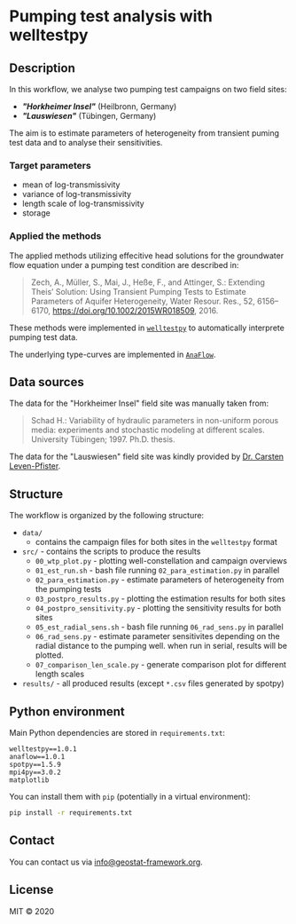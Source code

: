 # Pumping test analysis with welltestpy

## Description

In this workflow, we analyse two pumping test campaigns on two field sites:

- ***"Horkheimer Insel"*** (Heilbronn, Germany)
- ***"Lauswiesen"*** (Tübingen, Germany)

The aim is to estimate parameters of heterogeneity from transient puming test data
and to analyse their sensitivities.

### Target parameters

- mean of log-transmissivity
- variance of log-transmissivity
- length scale of log-transmissivity
- storage

### Applied the methods

The applied methods utilizing effecitive head solutions for the groundwater flow
equation under a pumping test condition are described in:

> Zech, A., Müller, S., Mai, J., Heße, F., and Attinger, S.:
> Extending Theis’ Solution: Using Transient Pumping Tests to Estimate Parameters of Aquifer Heterogeneity,
> Water Resour. Res., 52, 6156–6170, https://doi.org/10.1002/2015WR018509, 2016.

These methods were implemented in [`welltestpy`](https://github.com/GeoStat-Framework/welltestpy)
to automatically interprete pumping test data.

The underlying type-curves are implemented in [`AnaFlow`](https://github.com/GeoStat-Framework/AnaFlow).

## Data sources

The data for the "Horkheimer Insel" field site was manually taken from:

> Schad H.: Variability of hydraulic parameters in non-uniform porous media:
> experiments and stochastic modeling at different scales.
> University Tübingen; 1997. Ph.D. thesis.

The data for the "Lauswiesen" field site was kindly provided by
[Dr. Carsten Leven-Pfister](Carsten_link).


## Structure

The workflow is organized by the following structure:

- `data/`
  - contains the campaign files for both sites in the `welltestpy` format
- `src/` - contains the scripts to produce the results
  - `00_wtp_plot.py` - plotting well-constellation and campaign overviews
  - `01_est_run.sh` - bash file running `02_para_estimation.py` in parallel
  - `02_para_estimation.py` - estimate parameters of heterogeneity from the pumping tests
  - `03_postpro_results.py` - plotting the estimation results for both sites
  - `04_postpro_sensitivity.py` - plotting the sensitivity results for both sites
  - `05_est_radial_sens.sh` - bash file running `06_rad_sens.py` in parallel
  - `06_rad_sens.py` - estimate parameter sensitivites depending on the radial distance
    to the pumping well. when run in serial, results will be plotted.
  - `07_comparison_len_scale.py` - generate comparison plot for different length scales
- `results/` - all produced results (except `*.csv` files generated by spotpy)


## Python environment

Main Python dependencies are stored in `requirements.txt`:

```
welltestpy==1.0.1
anaflow==1.0.1
spotpy==1.5.9
mpi4py==3.0.2
matplotlib
```

You can install them with `pip` (potentially in a virtual environment):

```bash
pip install -r requirements.txt
```


## Contact

You can contact us via <info@geostat-framework.org>.


## License

MIT © 2020

[Carsten_link]: https://uni-tuebingen.de/fakultaeten/mathematisch-naturwissenschaftliche-fakultaet/fachbereiche/geowissenschaften/arbeitsgruppen/angewandte-geowissenschaften/angewandte-geowissenschaften-zag/hydrogeologie/hydrogeology/carsten-leven-pfister/